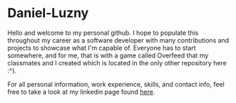 # Daniel-Luzny

 Hello and welcome to my personal github. I hope to populate this throughout my career as a software developer with many contributions and projects to showcase what I'm capable of. Everyone has to start somewhere, and for me, that is with a game called Overfeed that my classmates and I created which is located in the only other repository here :^).

For all personal information, work experience, skills, and contact info, feel free to take a look at my linkedin page found [here](https://www.linkedin.com/in/daniel-luzny-3a077a220/).
